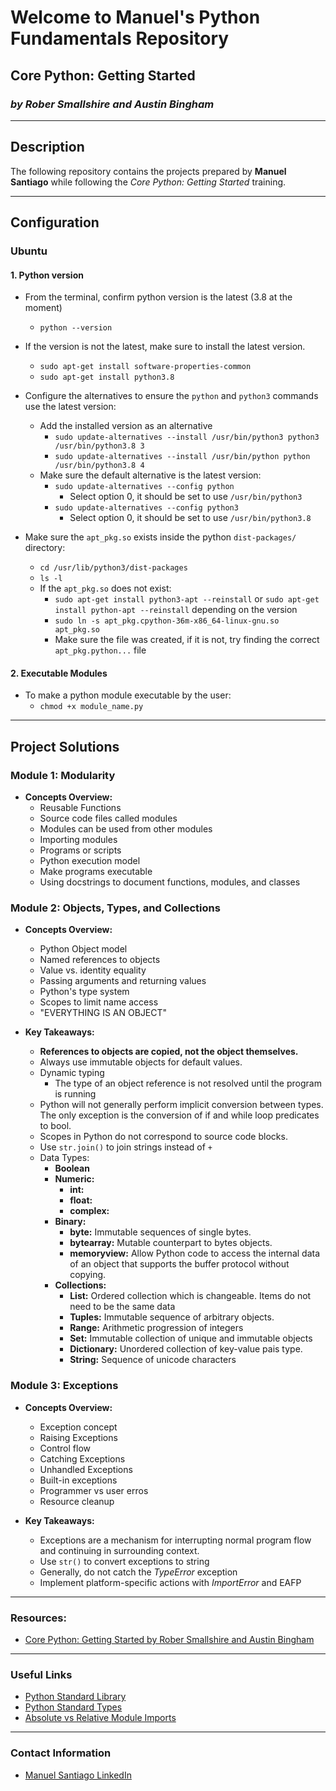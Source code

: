 # Welcome to Manuel's Python Fundamentals Repository

## Core Python: Getting Started
### *by Rober Smallshire and Austin Bingham*

---

## Description

The following repository contains the projects prepared by **Manuel Santiago** while following the *Core Python: Getting Started* training.

---

## Configuration

### Ubuntu

#### 1. Python version

- From the terminal, confirm python version is the latest (3.8 at the moment)
  - `python --version`
  
- If the version is not the latest, make sure to install the latest version.
  - `sudo apt-get install software-properties-common`
  - `sudo apt-get install python3.8`
  
- Configure the alternatives to ensure the `python` and `python3` commands use the latest version: 
  - Add the installed version as an alternative
    - `sudo update-alternatives --install /usr/bin/python3 python3 /usr/bin/python3.8 3`
    - `sudo update-alternatives --install /usr/bin/python python /usr/bin/python3.8 4`
  - Make sure the default alternative is the latest version:
    - `sudo update-alternatives --config python`
      - Select option 0, it should be set to use `/usr/bin/python3`
    - `sudo update-alternatives --config python3`
      - Select option 0, it should be set to use `/usr/bin/python3.8`
  
- Make sure the `apt_pkg.so` exists inside the python `dist-packages/` directory:
  - `cd /usr/lib/python3/dist-packages`
  - `ls -l`
  - If the `apt_pkg.so` does not exist:
    - `sudo apt-get install python3-apt --reinstall` or `sudo apt-get install python-apt --reinstall` depending on the version
    - `sudo ln -s apt_pkg.cpython-36m-x86_64-linux-gnu.so apt_pkg.so`
    - Make sure the file was created, if it is not, try finding the correct `apt_pkg.python...` file

#### 2. Executable Modules
  - To make a python module executable by the user:
    - `chmod +x module_name.py`

---

## Project Solutions
### Module 1: Modularity

- **Concepts Overview:**
    - Reusable Functions
    - Source code files called modules
    - Modules can be used from other modules
    - Importing modules
    - Programs or scripts
    - Python execution model
    - Make programs executable
    - Using docstrings to document functions, modules, and classes 

### Module 2: Objects, Types, and Collections

- **Concepts Overview:**
  - Python Object model
  - Named references to objects
  - Value vs. identity equality
  - Passing arguments and returning values
  - Python's type system
  - Scopes to limit name access
  - "EVERYTHING IS AN OBJECT"  

- **Key Takeaways:**
  - **References to objects are copied, not the object themselves.**
  - Always use immutable objects for default values.
  - Dynamic typing
      - The type of an object reference is not resolved until the program is running
  - Python will not generally perform implicit conversion between types. The only exception is the conversion of if and while loop predicates to bool. 
  - Scopes in Python do not correspond to source code blocks.
  - Use `str.join()` to join strings instead of `+`
  - Data Types:  
    - **Boolean**
    - **Numeric:**
      - **int:**
      - **float:**
      - **complex:**
    - **Binary:**
      - **byte:** Immutable sequences of single bytes.
      - **bytearray:** Mutable counterpart to bytes objects.
      - **memoryview:** Allow Python code to access the internal data of an object that supports the buffer protocol without copying.
    - **Collections:**
      - **List:** Ordered collection which is changeable. Items do not need to be the same data
      - **Tuples:** Immutable sequence of arbitrary objects.
      - **Range:** Arithmetic progression of integers
      - **Set:** Immutable collection of unique and immutable objects
      - **Dictionary:** Unordered collection of key-value pais
       type.
      - **String:** Sequence of unicode characters  

### Module 3: Exceptions

- **Concepts Overview:**
  - Exception concept
  - Raising Exceptions
  - Control flow
  - Catching Exceptions
  - Unhandled Exceptions
  - Built-in exceptions
  - Programmer vs user erros
  - Resource cleanup

- **Key Takeaways:**
  - Exceptions are a mechanism for interrupting normal program flow and continuing in surrounding context.
  - Use `str()` to convert exceptions to string
  - Generally, do not catch the *TypeError* exception
  - Implement platform-specific actions with *ImportError* and EAFP
  
  
---

### Resources:
- [Core Python: Getting Started by Rober Smallshire and Austin Bingham](https://app.pluralsight.com/library/courses/getting-started-python-core)

---

### Useful Links
- [Python Standard Library](https://docs.python.org/3/library/)
- [Python Standard Types](https://docs.python.org/3/library/stdtypes.html)
- [Absolute vs Relative Module Imports](https://realpython.com/absolute-vs-relative-python-imports/)

---

### Contact Information
- [Manuel Santiago LinkedIn](https://www.linkedin.com/in/manuelesantiagolaboy/)

